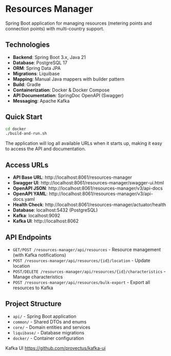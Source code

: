 # Resources Manager

Spring Boot application for managing resources (metering points and connection points) with multi-country support.

## Technologies

- **Backend**: Spring Boot 3.x, Java 21
- **Database**: PostgreSQL 17
- **ORM**: Spring Data JPA
- **Migrations**: Liquibase
- **Mapping**: Manual Java mappers with builder pattern
- **Build**: Gradle
- **Containerization**: Docker & Docker Compose
- **API Documentation**: SpringDoc OpenAPI (Swagger)
- **Messaging**: Apache Kafka

## Quick Start

```bash
cd docker
./build-and-run.sh
```

The application will log all available URLs when it starts up, making it easy to access the API and documentation.

## Access URLs

- **API Base URL**: http://localhost:8061/resources-manager
- **Swagger UI**: http://localhost:8061/resources-manager/swagger-ui.html
- **OpenAPI JSON**: http://localhost:8061/resources-manager/v3/api-docs
- **OpenAPI YAML**: http://localhost:8061/resources-manager/v3/api-docs.yaml
- **Health Check**: http://localhost:8061/resources-manager/actuator/health
- **Database**: localhost:5432 (PostgreSQL)
- **Kafka**: localhost:9092
- **Kafka UI**: http://localhost:8062

## API Endpoints

- `GET/POST /resources-manager/api/resources` - Resource management (with Kafka notifications)
- `POST /resources-manager/api/resources/{id}/location` - Update location
- `POST/DELETE /resources-manager/api/resources/{id}/characteristics` - Manage characteristics
- `POST /resources-manager/api/resources/bulk-export` - Export all resources to Kafka

## Project Structure

- `api/` - Spring Boot application
- `common/` - Shared DTOs and enums
- `core/` - Domain entities and services
- `liquibase/` - Database migrations
- `docker/` - Container configuration

Kafka UI https://github.com/provectus/kafka-ui
